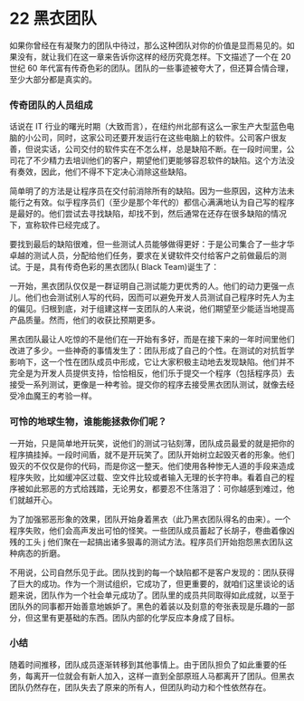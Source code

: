 # 22 黑衣团队

如果你曾经在有凝聚力的团队中待过，那么这种团队对你的价值是显而易见的。如果没有，就让我们在这一章来告诉你这样的经历究竟怎样。下文描述了一个在 20 世纪 60 年代富有传奇色彩的团队。团队的一些事迹被夸大了，但还算合情合理，至少大部分都是真实的。

### 传奇团队的人员组成



话说在 IT 行业的曙光时期（大致而言），在纽约州北部有这么一家生产大型蓝色电脑的小公司，同时，这家公司还要开发运行在这些电脑上的软件。公司客户很友善，但说实话，公司交付的软件实在不怎么样，总是缺陷不断。在一段时间里，公司花了不少精力去培训他们的客户，期望他们更能够容忍软件的缺陷。这个方法没有奏效，因此，他们不得不下定决心消除这些缺陷。

简单明了的方法是让程序员在交付前消除所有的缺陷。因为一些原因，这种方法未能行之有效。似乎程序员们（至少是那个年代的）都信心满满地认为自己写的程序是最好的。他们尝试去寻找缺陷，却找不到，然后通常在还存在很多缺陷的情况下，宣称软件已经完成了。

要找到最后的缺陷很难，但一些测试人员能够做得更好：于是公司集合了一些才华卓越的测试人员，分配给他们任务，要求在关键软件交付给客户之前做最后的测试。于是，具有传奇色彩的黑衣团队( Black Team)诞生了：

一开始，黑衣团队仅仅是一群证明自己测试能力更优秀的人。他们的动力更强一点儿。他们也会测试别人写的代码，因而可以避免开发人员测试自己程序时先人为主的偏见。归根到底，对于组建这样一支团队的人来说，他们期望至少能适当地提高产品质量。然而，他们的收获比预期更多。

黑衣团队最让人吃惊的不是他们在一开始有多好，而是在接下来的一年时间里他们改进了多少。一些神奇的事情发生了：团队形成了自己的个性。在测试的对抗哲学影响下，这一个性在团队成员中形成，它让大家积极主动地去发现缺陷。他们并不完全是为开发人员提供支持，恰恰相反，他们乐于提交一个程序（包括程序员）去接受一系列测试，更像是一种考验。提交你的程序去接受黑衣团队测试，就像去经受冷血魔王的考验一样。

### 可怜的地球生物，谁能能拯救你们呢？



一开始，只是简单地开玩笑，说他们的测试刁钻刻薄，团队成员最爱的就是把你的程序搞挂掉。一段时间盾，就不是开玩笑了。团队开始树立起毁灭者的形象。他们毁灭的不仅仅是你的代码，而是你这一整天。他们使用各种惨无人道的手段来造成程序失败，比如缓冲区过载、空文件比较或者输入无理的长字符串。看着自己的程序被如此邪恶的方式给践踏，无论男女，都要忍不住落泪了：可你越感到难过，他们就越开心。

为了加强邪恶形象的效果，团队开始身着黑衣（此乃黑衣团队得名的由来）。一个程序失败，他们会高声发出可怕的怪笑。一些团队成员蓄起了长胡子，卷曲着像凶残的工头 j 他们聚在一起搞出诸多狠毒的测试方法。程序员们开始抱怨黑衣团队这种病态的折磨。

不用说，公司自然乐见于此。团队找到的每一个缺陷都不是客户发现的：团队获得了巨大的成功。作为一个测试组织，它成功了，但更重要的，就咱们这里谈论的话题来说，团队作为一个社会单元成功了。团队里的成员共同取得如此成就，以至于团队外的同事都开始善意地嫉妒了。黑色的着装以及刻意的夸张表现是乐趣的一部分，但这里有更基础的东西。团队内部的化学反应本身成了目标。

### 小结



随着时间推移，团队成员逐渐转移到其他事情上。由于团队担负了如此重要的任务，每离开一位就会有新人加入，这样一直到全部原班人马都离开了团队。但黑衣团队仍然存在，团队失去了原来的所有人，但团队昀动力和个性依然存在。
